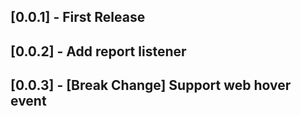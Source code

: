 ## [0.0.1] - First Release

## [0.0.2] - Add report listener

## [0.0.3] - [Break Change] Support web hover event